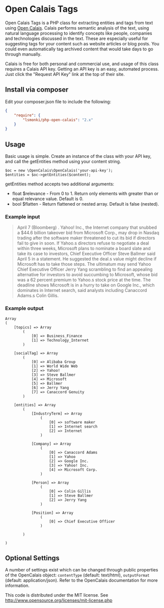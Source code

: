 # Open Calais Tags #

Open Calais Tags is a PHP class for extracting entities and tags from text using [Open Calais](http://www.opencalais.com). Calais performs semantic analysis of the text, using natural language processing to identify concepts like people, companies and technologies discussed in the text. These are especially useful for suggesting tags for your content such as website articles or blog posts. You could even automatically tag archived content that would take days to go through manually.

Calais is free for both personal and commercial use, and usage of this class requires a Calais API key. Getting an API key is an easy, automated process. Just click the "Request API Key" link at the top of their site.

## Install via composer ##

Edit your composer.json file to include the following:

```json
{
    "require": {
        "lsmonki/php-open-calais": "2.x"
    }
}
```

## Usage ##

Basic usage is simple. Create an instance of the class with your API key, and call the getEntities method using your content string.

    $oc = new \OpenCalais\OpenCalais('your-api-key');
    $entities = $oc->getEntities($content);

getEntities method accepts two additional arguments: 
* float $relevance - From 0 to 1. Return only elements with greater than or equal relevance value. Default is 0.
* bool $flatten - Return flattened or nested array. Default is false (nested).

### Example input ###

> April 7 (Bloomberg) . Yahoo! Inc., the Internet company that snubbed a $44.6 billion takeover bid from Microsoft Corp., may drop in Nasdaq trading after the software maker threatened to cut its bid if directors fail to give in soon.
> If Yahoo.s directors refuse to negotiate a deal within three weeks, Microsoft plans to nominate a board slate and take its case to investors, Chief Executive Officer Steve Ballmer said April 5 in a statement. He suggested the deal.s value might decline if Microsoft has to take those steps.
> The ultimatum may send Yahoo Chief Executive Officer Jerry Yang scrambling to find an appealing alternative for investors to avoid succumbing to Microsoft, whose bid was a 62 percent premium to Yahoo.s stock price at the time. The deadline shows Microsoft is in a hurry to take on Google Inc., which dominates in Internet search, said analysts including Canaccord Adams.s Colin Gillis.

### Example output ###

    Array
    (
        [topics] => Array
            (
                [0] => Business_Finance
                [1] => Technology_Internet
            )

        [socialTag] => Array
            (
                [0] => Alibaba Group
                [1] => World Wide Web
                [2] => Yahoo!
                [3] => Steve Ballmer
                [4] => Microsoft
                [5] => Ballmer
                [6] => Jerry Yang
                [7] => Canaccord Genuity
            )

        [entities] => Array
            (
                [IndustryTerm] => Array
                    (
                        [0] => software maker
                        [1] => Internet search
                        [2] => Internet
                    )

                [Company] => Array
                    (
                        [0] => Canaccord Adams
                        [1] => Yahoo
                        [2] => Google Inc.
                        [3] => Yahoo! Inc.
                        [4] => Microsoft Corp.
                    )

                [Person] => Array
                    (
                        [0] => Colin Gillis
                        [1] => Steve Ballmer
                        [2] => Jerry Yang
                    )

                [Position] => Array
                    (
                        [0] => Chief Executive Officer
                    )

            )

    )

## Optional Settings ##

A number of settings exist which can be changed through public properties of the OpenCalais object: `contentType` (default: text/html), `outputFormat` (default: application/json). Refer to the OpenCalais documentation for more information.

This code is distributed under the MIT license. See http://www.opensource.org/licenses/mit-license.php
